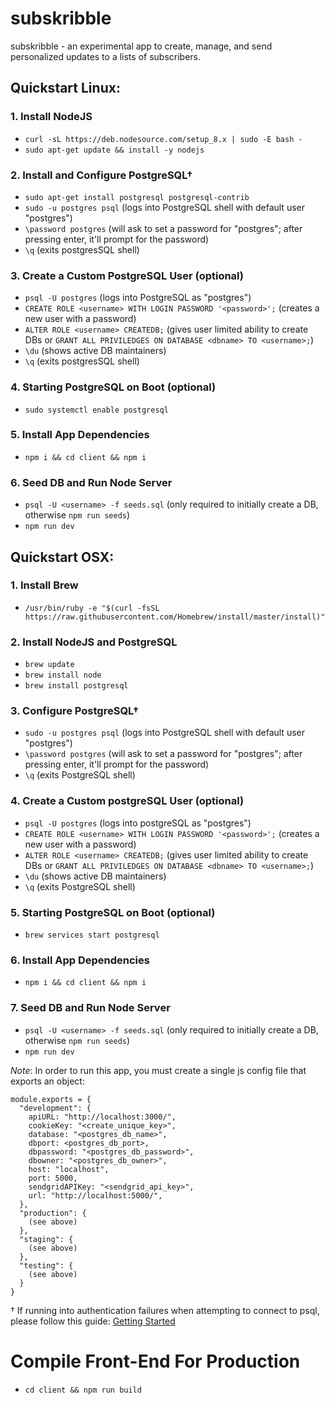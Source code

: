 # subskribble
subskribble - an experimental app to create, manage, and send personalized updates to a lists of subscribers.

## Quickstart Linux:

### 1. Install NodeJS

- `curl -sL https://deb.nodesource.com/setup_8.x | sudo -E bash -`
- `sudo apt-get update && install -y nodejs`

### 2. Install and Configure PostgreSQL†
- `sudo apt-get install postgresql postgresql-contrib`
- `sudo -u postgres psql` (logs into PostgreSQL shell with default user "postgres")
- `\password postgres` (will ask to set a password for "postgres"; after pressing enter, it'll prompt for the password)
- `\q` (exits postgresSQL shell)

### 3. Create a Custom PostgreSQL User (optional)
- `psql -U postgres` (logs into PostgreSQL as "postgres")
- `CREATE ROLE <username> WITH LOGIN PASSWORD '<password>';` (creates a new user with a password)
- `ALTER ROLE <username> CREATEDB;` (gives user limited ability to create DBs or `GRANT ALL PRIVILEDGES ON DATABASE <dbname> TO <username>;`)
- `\du` (shows active DB maintainers)
- `\q` (exits postgresSQL shell)

### 4. Starting PostgreSQL on Boot (optional)
- `sudo systemctl enable postgresql`

### 5. Install App Dependencies

- `npm i && cd client && npm i`

### 6. Seed DB and Run Node Server
- `psql -U <username> -f seeds.sql` (only required to initially create a DB, otherwise `npm run seeds`)
- `npm run dev`



## Quickstart OSX:

### 1. Install Brew

- `/usr/bin/ruby -e "$(curl -fsSL https://raw.githubusercontent.com/Homebrew/install/master/install)"`

### 2. Install NodeJS and PostgreSQL

- `brew update`
- `brew install node`
- `brew install postgresql`

### 3. Configure PostgreSQL†
- `sudo -u postgres psql` (logs into PostgreSQL shell with default user "postgres")
- `\password postgres` (will ask to set a password for "postgres"; after pressing enter, it'll prompt for the password)
- `\q` (exits PostgreSQL shell)

### 4. Create a Custom postgreSQL User (optional)
- `psql -U postgres` (logs into postgreSQL as "postgres")
- `CREATE ROLE <username> WITH LOGIN PASSWORD '<password>';` (creates a new user with a password)
- `ALTER ROLE <username> CREATEDB;` (gives user limited ability to create DBs or `GRANT ALL PRIVILEDGES ON DATABASE <dbname> TO <username>;`)
- `\du` (shows active DB maintainers)
- `\q` (exits PostgreSQL shell)

### 5. Starting PostgreSQL on Boot (optional)
- `brew services start postgresql`

### 6. Install App Dependencies

- `npm i && cd client && npm i`

### 7. Seed DB and Run Node Server
- `psql -U <username> -f seeds.sql` (only required to initially create a DB, otherwise `npm run seeds`)
- `npm run dev`


*Note*: In order to run this app, you must create a single js config file that exports an object:
```
module.exports = {
  "development": {
    apiURL: "http://localhost:3000/",
    cookieKey: "<create_unique_key>",
    database: "<postgres_db_name>",
    dbport: <postgres_db_port>,
    dbpassword: "<postgres_db_password>",
    dbowner: "<postgres_db_owner>",
    host: "localhost",
    port: 5000,
    sendgridAPIKey: "<sendgrid_api_key>",
    url: "http://localhost:5000/",
  },
  "production": {
    (see above)
  },
  "staging": {
    (see above)
  },
  "testing": {
    (see above)
  }
}
```


† If running into authentication failures when attempting to connect to psql, please follow this guide: <a href="https://connect.boundlessgeo.com/docs/suite/4.8/dataadmin/pgGettingStarted/firstconnect.html">Getting Started</a>

# Compile Front-End For Production

- `cd client && npm run build`
